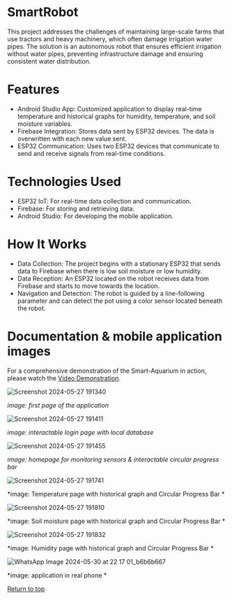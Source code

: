 # SmartRobot
This project addresses the challenges of maintaining large-scale farms that use tractors and heavy machinery, which often damage irrigation water pipes. The solution is an autonomous robot that ensures efficient irrigation without water pipes, preventing infrastructure damage and ensuring consistent water distribution.


# Features
- Android Studio App: Customized application to display real-time temperature and historical graphs for humidity, temperature, and soil moisture variables.
- Firebase Integration: Stores data sent by ESP32 devices. The data is overwritten with each new value sent.
- ESP32 Communication: Uses two ESP32 devices that communicate to send and receive signals from real-time conditions.
# Technologies Used
- ESP32 IoT: For real-time data collection and communication.
- Firebase: For storing and retrieving data.
- Android Studio: For developing the mobile application.
# How It Works
- Data Collection: The project begins with a stationary ESP32 that sends data to Firebase when there is low soil moisture or low humidity.
- Data Reception: An ESP32 located on the robot receives data from Firebase and starts to move towards the location.
- Navigation and Detection: The robot is guided by a line-following parameter and can detect the pot using a color sensor located beneath the robot.
# Documentation & mobile application images

For a comprehensive demonstration of the Smart-Aquarium in action, please watch the [Video Demonstration]().

![Screenshot 2024-05-27 191340](https://github.com/RaphaelNazareth/Farm-Robot/assets/86475236/0f248f23-bd08-404b-8b2a-7a2b81adcd81)


*image: first page of the application*

![Screenshot 2024-05-27 191411](https://github.com/RaphaelNazareth/Farm-Robot/assets/86475236/3271c836-c051-4879-b4f6-55a21e531e94)


*image: interactable login page with local database*

![Screenshot 2024-05-27 191455](https://github.com/RaphaelNazareth/Farm-Robot/assets/86475236/cc6c2ee1-ace5-4117-8ebb-147151a7a4cb)

*image: homepage for monitoring sensors & interactable circular progress bar*

![Screenshot 2024-05-27 191741](https://github.com/RaphaelNazareth/Farm-Robot/assets/86475236/6b7653a3-4a45-4514-8867-6cd461817aaf)

*image: Temperature page with historical graph and Circular Progress Bar *

![Screenshot 2024-05-27 191810](https://github.com/RaphaelNazareth/Farm-Robot/assets/86475236/02531bfb-a09d-42fc-90a4-b5573f2049af)

*image: Soil moisture page with historical graph and Circular Progress Bar *

![Screenshot 2024-05-27 191832](https://github.com/RaphaelNazareth/Farm-Robot/assets/86475236/aa436891-7426-4572-b1a0-0a2d1ec70ad5)

*image: Humidity page with historical graph and Circular Progress Bar *

![WhatsApp Image 2024-05-30 at 22 17 01_b6b6b667](https://github.com/RaphaelNazareth/Farm-Robot/assets/86475236/e3851712-a1a2-40ff-9f37-d9899cd98f83)

*image: application in real phone *

[Return to top](https://github.com/RaphaelNazareth/FarmRobot)
